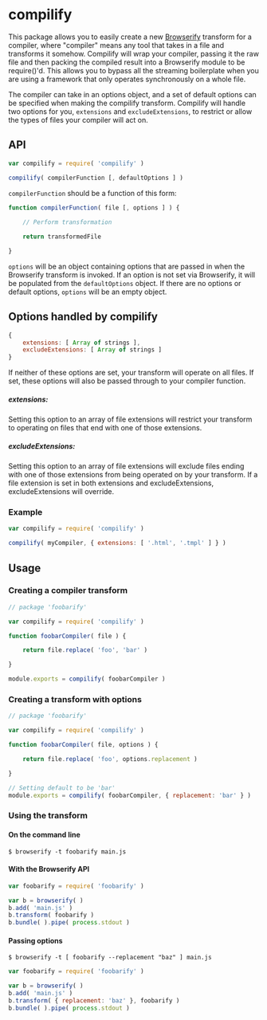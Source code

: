 # compilify

This package allows you to easily create a new [Browserify](https://github.com/substack/node-browserify) transform for a compiler, where "compiler" means any tool that takes in a file and transforms it somehow. Compilify will wrap your compiler, passing it the raw file and then packing the compiled result into a Browserify module to be require()'d. This allows you to bypass all the streaming boilerplate when you are using a framework that only operates synchronously on a whole file.

The compiler can take in an options object, and a set of default options can be specified when making the compilify transform. Compilify will handle two options for you, `extensions` and `excludeExtensions`, to restrict or allow the types of files your compiler will act on.


## API

```javascript
var compilify = require( 'compilify' )

compilify( compilerFunction [, defaultOptions ] )
```

`compilerFunction` should be a function of this form:

```javascript
function compilerFunction( file [, options ] ) {
	
	// Perform transformation

	return transformedFile

}
```

`options` will be an object containing options that are passed in when the Browserify transform is invoked. If an option is not set via Browserify, it will be populated from the `defaultOptions` object. If there are no options or default options, `options` will be an empty object.

## Options handled by compilify

```javascript
{
	extensions: [ Array of strings ],
	excludeExtensions: [ Array of strings ]
}
```

If neither of these options are set, your transform will operate on all files. If set, these options will also be passed through to your compiler function.

##### extensions:

Setting this option to an array of file extensions will restrict your transform to operating on files that end with one of those extensions.

##### excludeExtensions:

Setting this option to an array of file extensions will exclude files ending with one of those extensions from being operated on by your transform. If a file extension is set in both extensions and excludeExtensions, excludeExtensions will override.

### Example

```javascript
var compilify = require( 'compilify' )

compilify( myCompiler, { extensions: [ '.html', '.tmpl' ] } )
```

## Usage

### Creating a compiler transform

```javascript
// package 'foobarify'

var compilify = require( 'compilify' )

function foobarCompiler( file ) {

	return file.replace( 'foo', 'bar' )

}

module.exports = compilify( foobarCompiler )
```

### Creating a transform with options

```javascript
// package 'foobarify'

var compilify = require( 'compilify' )

function foobarCompiler( file, options ) {

	return file.replace( 'foo', options.replacement )

}

// Setting default to be 'bar'
module.exports = compilify( foobarCompiler, { replacement: 'bar' } )
```

### Using the transform

#### On the command line 

```shell
$ browserify -t foobarify main.js
```

#### With the Browserify API

```javascript
var foobarify = require( 'foobarify' )

var b = browserify( )
b.add( 'main.js' )
b.transform( foobarify )
b.bundle( ).pipe( process.stdout )
```

#### Passing options

```shell
$ browserify -t [ foobarify --replacement "baz" ] main.js
```

```javascript
var foobarify = require( 'foobarify' )

var b = browserify( )
b.add( 'main.js' )
b.transform( { replacement: 'baz' }, foobarify )
b.bundle( ).pipe( process.stdout )
```
